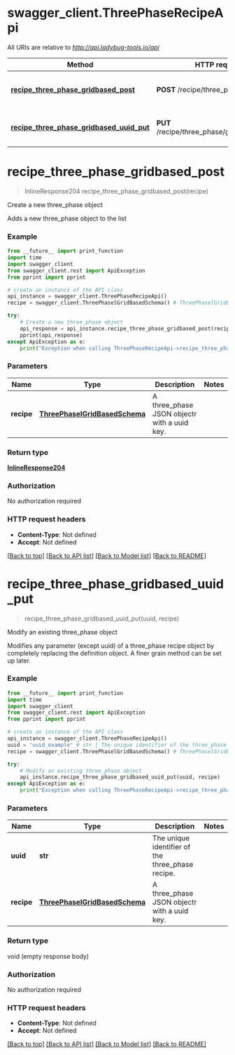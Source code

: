 # swagger_client.ThreePhaseRecipeApi

All URIs are relative to *http://api.ladybug-tools.io/api*

Method | HTTP request | Description
------------- | ------------- | -------------
[**recipe_three_phase_gridbased_post**](ThreePhaseRecipeApi.md#recipe_three_phase_gridbased_post) | **POST** /recipe/three_phase/gridbased | Create a new three_phase object
[**recipe_three_phase_gridbased_uuid_put**](ThreePhaseRecipeApi.md#recipe_three_phase_gridbased_uuid_put) | **PUT** /recipe/three_phase/gridbased/{uuid} | Modify an existing three_phase object


# **recipe_three_phase_gridbased_post**
> InlineResponse204 recipe_three_phase_gridbased_post(recipe)

Create a new three_phase object

Adds a new three_phase object to the list

### Example
```python
from __future__ import print_function
import time
import swagger_client
from swagger_client.rest import ApiException
from pprint import pprint

# create an instance of the API class
api_instance = swagger_client.ThreePhaseRecipeApi()
recipe = swagger_client.ThreePhaselGridBasedSchema() # ThreePhaselGridBasedSchema | A three_phase JSON objectr with a uuid key.

try:
    # Create a new three_phase object
    api_response = api_instance.recipe_three_phase_gridbased_post(recipe)
    pprint(api_response)
except ApiException as e:
    print("Exception when calling ThreePhaseRecipeApi->recipe_three_phase_gridbased_post: %s\n" % e)
```

### Parameters

Name | Type | Description  | Notes
------------- | ------------- | ------------- | -------------
 **recipe** | [**ThreePhaselGridBasedSchema**](ThreePhaselGridBasedSchema.md)| A three_phase JSON objectr with a uuid key. | 

### Return type

[**InlineResponse204**](InlineResponse204.md)

### Authorization

No authorization required

### HTTP request headers

 - **Content-Type**: Not defined
 - **Accept**: Not defined

[[Back to top]](#) [[Back to API list]](../README.md#documentation-for-api-endpoints) [[Back to Model list]](../README.md#documentation-for-models) [[Back to README]](../README.md)

# **recipe_three_phase_gridbased_uuid_put**
> recipe_three_phase_gridbased_uuid_put(uuid, recipe)

Modify an existing three_phase object

Modifies any parameter (except uuid) of a three_phase recipe object by completely replacing the definition object. A finer grain method can be set up later.

### Example
```python
from __future__ import print_function
import time
import swagger_client
from swagger_client.rest import ApiException
from pprint import pprint

# create an instance of the API class
api_instance = swagger_client.ThreePhaseRecipeApi()
uuid = 'uuid_example' # str | The unique identifier of the three_phase recipe.
recipe = swagger_client.ThreePhaselGridBasedSchema() # ThreePhaselGridBasedSchema | A three_phase JSON objectr with a uuid key.

try:
    # Modify an existing three_phase object
    api_instance.recipe_three_phase_gridbased_uuid_put(uuid, recipe)
except ApiException as e:
    print("Exception when calling ThreePhaseRecipeApi->recipe_three_phase_gridbased_uuid_put: %s\n" % e)
```

### Parameters

Name | Type | Description  | Notes
------------- | ------------- | ------------- | -------------
 **uuid** | **str**| The unique identifier of the three_phase recipe. | 
 **recipe** | [**ThreePhaselGridBasedSchema**](ThreePhaselGridBasedSchema.md)| A three_phase JSON objectr with a uuid key. | 

### Return type

void (empty response body)

### Authorization

No authorization required

### HTTP request headers

 - **Content-Type**: Not defined
 - **Accept**: Not defined

[[Back to top]](#) [[Back to API list]](../README.md#documentation-for-api-endpoints) [[Back to Model list]](../README.md#documentation-for-models) [[Back to README]](../README.md)

